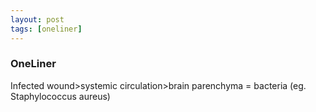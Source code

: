 ```yaml
---
layout: post
tags: [oneliner]
---
```



### OneLiner

Infected wound>systemic circulation>brain parenchyma = bacteria (eg. Staphylococcus aureus)
